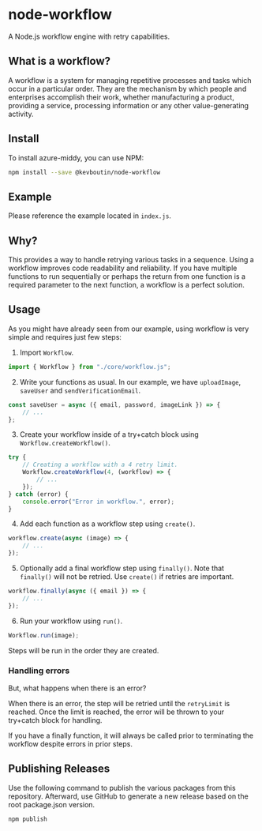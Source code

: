 # node-workflow

A Node.js workflow engine with retry capabilities.

## What is a workflow?

A workflow is a system for managing repetitive processes and tasks which occur in a particular order. They are the mechanism by which people and enterprises accomplish their work, whether manufacturing a product, providing a service, processing information or any other value-generating activity.

## Install

To install azure-middy, you can use NPM:

```bash
npm install --save @kevboutin/node-workflow
```

## Example

Please reference the example located in `index.js`.

## Why?

This provides a way to handle retrying various tasks in a sequence. Using a workflow improves code readability and reliability. If you have multiple functions to run sequentially or perhaps the return from one function is a required parameter to the next function, a workflow is a perfect solution.

## Usage

As you might have already seen from our example, using workflow is very simple and requires just few steps:

1.  Import `Workflow`.

```javascript
import { Workflow } from "./core/workflow.js";
```

2.  Write your functions as usual. In our example, we have `uploadImage`, `saveUser` and `sendVerificationEmail`.

```javascript
const saveUser = async ({ email, password, imageLink }) => {
    // ...
};
```

3.  Create your workflow inside of a try+catch block using `Workflow.createWorkflow()`.

```javascript
try {
    // Creating a workflow with a 4 retry limit.
    Workflow.createWorkflow(4, (workflow) => {
        // ...
    });
} catch (error) {
    console.error("Error in workflow.", error);
}
```

4.  Add each function as a workflow step using `create()`.

```javascript
workflow.create(async (image) => {
    // ...
});
```

5.  Optionally add a final workflow step using `finally()`. Note that `finally()` will not be retried. Use `create()` if retries are important.

```javascript
workflow.finally(async ({ email }) => {
    // ...
});
```

6.  Run your workflow using `run()`.

```javascript
Workflow.run(image);
```

Steps will be run in the order they are created.

### Handling errors

But, what happens when there is an error?

When there is an error, the step will be retried until the `retryLimit` is reached. Once the limit is reached, the error will be thrown to your try+catch block for handling.

If you have a finally function, it will always be called prior to terminating the workflow despite errors in prior steps.

## Publishing Releases

Use the following command to publish the various packages from this repository. Afterward, use GitHub to generate a new release based on the root package.json version.

```shell
npm publish
```

